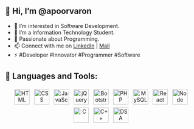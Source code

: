 ## 👋 Hi, I’m @apoorvaron 
- 👀 I’m interested in Software Development.
- 🔭 I’m a Information Technology Student.
- 🤔 Passionate about Programming.
- 📫 Connect with me on [LinkedIn](https://www.linkedin.com/in/apoorv-aron-742882212) | <a href = "mailto:apoorv.aron02@example.com">Mail</a>
- ⚡ #Developer #Innovator #Programmer #Software



## 🧰 Languages and Tools:
<p align="center">
 <img src="https://upload.wikimedia.org/wikipedia/commons/thumb/6/61/HTML5_logo_and_wordmark.svg/512px-HTML5_logo_and_wordmark.svg.png" alt="HTML" height="40" style="vertical-align:top; margin:4px">
 <img src="https://upload.wikimedia.org/wikipedia/commons/thumb/d/d5/CSS3_logo_and_wordmark.svg/1200px-CSS3_logo_and_wordmark.svg.png" alt="CSS" height="40" style="vertical-align:top; margin:4px">
 <img src="https://upload.wikimedia.org/wikipedia/commons/thumb/9/99/Unofficial_JavaScript_logo_2.svg/480px-Unofficial_JavaScript_logo_2.svg.png" alt="JavaScript" height="40" style="vertical-align:top; margin:4px">
 <img src="https://openjsf.org/wp-content/uploads/sites/84/2019/10/jquery-logo-vertical_large_square.png" alt="jQuery" height="40" style="vertical-align:top; margin:4px">
 <img src="https://upload.wikimedia.org/wikipedia/commons/thumb/b/b2/Bootstrap_logo.svg/512px-Bootstrap_logo.svg.png" alt="Bootstrap" height="40" style="vertical-align:top; margin:4px">
 <img src="https://upload.wikimedia.org/wikipedia/commons/thumb/2/27/PHP-logo.svg/2560px-PHP-logo.svg.png" alt="PHP" height="40" style="vertical-align:top; margin:4px">
 <img src="https://download.logo.wine/logo/MySQL/MySQL-Logo.wine.png" alt="MySQL" height="40" style="vertical-align:top; margin:4px">
 <img src="https://static.cdnlogo.com/logos/r/85/react.svg" alt="React JS" height="40" style="vertical-align:top; margin:4px">
<img src="https://www.surrealcms.com/uploads/nodejs-logo.png" alt="Node JS" height="40" style="vertical-align:top; margin:4px"> 
<img src="https://i.pinimg.com/originals/6e/46/e7/6e46e7dbe2bb73dacc055e5dbd85c3ad.png" alt="C" height="40" style="vertical-align:top; margin:4px">
<img src="https://i.pinimg.com/736x/a2/dc/32/a2dc3249364449a49f01a6275d277b8c.jpg" alt="C++" height="40" style="vertical-align:top; margin:4px"> 
 <img src="https://destatic.blob.core.windows.net/images/ds-logo.png" alt="DSA" height="40" style="vertical-align:top; margin:4px"> 

</p>

